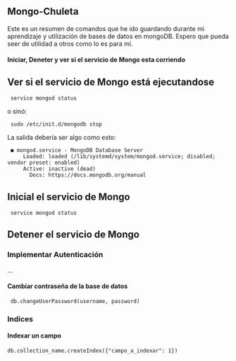## Mongo-Chuleta

Este es un resumen de comandos que he ido guardando durante mi aprendizaje y utilización de bases de datos en mongoDB. Espero que pueda seer de utilidad a otros como lo es para mí.

#### Iniciar, Deneter y ver si el servicio de Mongo esta corriendo

## Ver si el servicio de Mongo está ejecutandose
```
 service mongod status
```
o sinó:

```
 sudo /etc/init.d/mongodb stop
``` 

La salida debería ser algo como esto:

```
 ● mongod.service - MongoDB Database Server
     Loaded: loaded (/lib/systemd/system/mongod.service; disabled; vendor preset: enabled)
     Active: inactive (dead)
       Docs: https://docs.mongodb.org/manual
```

## Inicial el servicio de Mongo

```
 service mongod status
```


## Detener el servicio de Mongo

### Implementar Autenticación

...

#### Cambiar contraseña de la base de datos

```
 db.changeUserPassword(username, password)
```

### Indices

#### Indexar un campo

```
db.collection_name.createIndex({"campo_a_indexar": 1})
```
